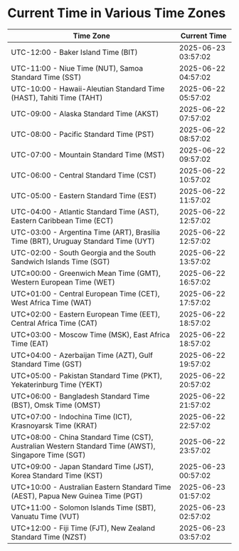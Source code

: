 # Current Time in Various Time Zones

| Time Zone | Current Time |
|-----------|--------------|
| UTC-12:00 - Baker Island Time (BIT) | 2025-06-23 03:57:02 |
| UTC-11:00 - Niue Time (NUT), Samoa Standard Time (SST) | 2025-06-22 04:57:02 |
| UTC-10:00 - Hawaii-Aleutian Standard Time (HAST), Tahiti Time (TAHT) | 2025-06-22 05:57:02 |
| UTC-09:00 - Alaska Standard Time (AKST) | 2025-06-22 07:57:02 |
| UTC-08:00 - Pacific Standard Time (PST) | 2025-06-22 08:57:02 |
| UTC-07:00 - Mountain Standard Time (MST) | 2025-06-22 09:57:02 |
| UTC-06:00 - Central Standard Time (CST) | 2025-06-22 10:57:02 |
| UTC-05:00 - Eastern Standard Time (EST) | 2025-06-22 11:57:02 |
| UTC-04:00 - Atlantic Standard Time (AST), Eastern Caribbean Time (ECT) | 2025-06-22 12:57:02 |
| UTC-03:00 - Argentina Time (ART), Brasília Time (BRT), Uruguay Standard Time (UYT) | 2025-06-22 12:57:02 |
| UTC-02:00 - South Georgia and the South Sandwich Islands Time (SGT) | 2025-06-22 13:57:02 |
| UTC±00:00 - Greenwich Mean Time (GMT), Western European Time (WET) | 2025-06-22 16:57:02 |
| UTC+01:00 - Central European Time (CET), West Africa Time (WAT) | 2025-06-22 17:57:02 |
| UTC+02:00 - Eastern European Time (EET), Central Africa Time (CAT) | 2025-06-22 18:57:02 |
| UTC+03:00 - Moscow Time (MSK), East Africa Time (EAT) | 2025-06-22 18:57:02 |
| UTC+04:00 - Azerbaijan Time (AZT), Gulf Standard Time (GST) | 2025-06-22 19:57:02 |
| UTC+05:00 - Pakistan Standard Time (PKT), Yekaterinburg Time (YEKT) | 2025-06-22 20:57:02 |
| UTC+06:00 - Bangladesh Standard Time (BST), Omsk Time (OMST) | 2025-06-22 21:57:02 |
| UTC+07:00 - Indochina Time (ICT), Krasnoyarsk Time (KRAT) | 2025-06-22 22:57:02 |
| UTC+08:00 - China Standard Time (CST), Australian Western Standard Time (AWST), Singapore Time (SGT) | 2025-06-22 23:57:02 |
| UTC+09:00 - Japan Standard Time (JST), Korea Standard Time (KST) | 2025-06-23 00:57:02 |
| UTC+10:00 - Australian Eastern Standard Time (AEST), Papua New Guinea Time (PGT) | 2025-06-23 01:57:02 |
| UTC+11:00 - Solomon Islands Time (SBT), Vanuatu Time (VUT) | 2025-06-23 02:57:02 |
| UTC+12:00 - Fiji Time (FJT), New Zealand Standard Time (NZST) | 2025-06-23 03:57:02 |
